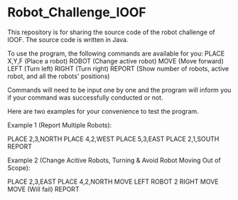 # Robot_Challenge_IOOF

This repository is for sharing the source code of the robot challenge of IOOF. The source code is written in Java.

To use the program, the following commands are available for you:
PLACE X,Y,F (Place a robot)
ROBOT <integer> (Change active robot)
MOVE (Move forward)
LEFT (Turn left)
RIGHT (Turn right)
REPORT (Show number of robots, active robot, and all the robots' positions)
  
Commands will need to be input one by one and the program will inform you if your command was successfully conducted or not.
  
Here are two examples for your convenience to test the program.

Example 1 (Report Multiple Robots):

PLACE 2,3,NORTH
PLACE 4,2,WEST
PLACE 5,3,EAST
PLACE 2,1,SOUTH
REPORT
  
Example 2 (Change Acitive Robots, Turning & Avoid Robot Moving Out of Scope):

PLACE 2,3,EAST
PLACE 4,2,NORTH
MOVE
LEFT
ROBOT 2
RIGHT
MOVE
MOVE (Will fail)
REPORT
